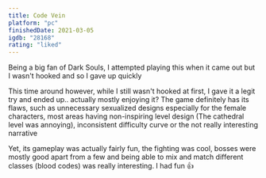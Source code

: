 ```yaml
---
title: Code Vein
platform: "pc"
finishedDate: 2021-03-05
igdb: "28168"
rating: "liked"
---
```


Being a big fan of Dark Souls, I attempted playing this when it came out but I wasn't hooked and so I gave up quickly

This time around however, while I still wasn't hooked at first, I gave it a legit try and ended up.. actually mostly enjoying it? The game definitely has its flaws, such as unnecessary sexualized designs especially for the female characters, most areas having non-inspiring level design (The cathedral level was annoying), inconsistent difficulty curve or the not really interesting narrative

Yet, its gameplay was actually fairly fun, the fighting was cool, bosses were mostly good apart from a few and being able to mix and match different classes (blood codes) was really interesting. I had fun 👍
